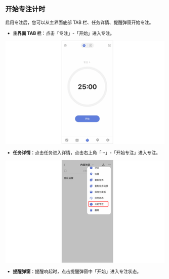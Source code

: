 ## 开始专注计时

启用专注后，您可以从主界面底部 TAB 栏、任务详情、提醒弹窗开始专注。

* **主界面 TAB 栏**：点击「专注」-「开始」进入专注。

![](../../images/ios/68.png)

* **任务详情**：点击任务进入详情，点击右上角「···」-「开始专注」进入专注。

![](../../images/ios/85.png)

* **提醒弹窗**：提醒响起时，点击提醒弹窗中「开始」进入专注状态。

